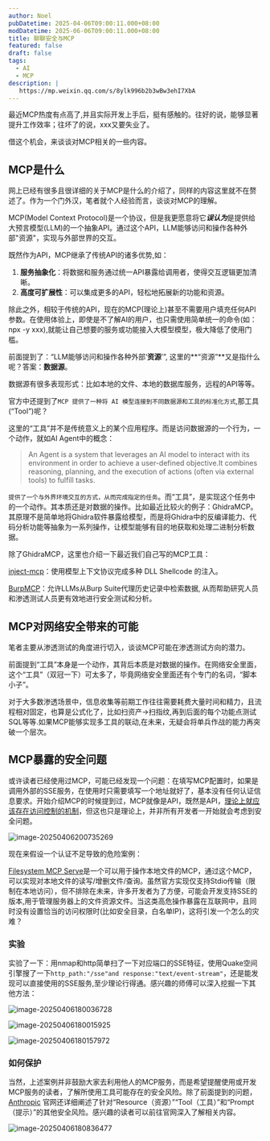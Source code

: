 ```yaml
---
author: Noel
pubDatetime: 2025-04-06T09:00:11.000+08:00
modDatetime: 2025-06-06T09:00:11.000+08:00
title: 聊聊安全与MCP
featured: false
draft: false
tags:
  - AI
  - MCP
description: |
   https://mp.weixin.qq.com/s/8ylk996b2b3wBw3ehI7XbA
---
```




最近MCP热度有点高了,并且实际开发上手后，挺有感触的。往好的说，能够显著提升工作效率；往坏了的说，xxx又要失业了。

借这个机会，来谈谈对MCP相关的一些内容。



## MCP是什么

网上已经有很多且很详细的关于MCP是什么的介绍了，同样的内容这里就不在赘述了。作为一个门外汉，笔者就个人经验而言，谈谈对MCP的理解。

MCP(Model Context Protocol)是一个协议，但是我更愿意将它***误认为***是提供给大预言模型(LLM)的一个抽象API。通过这个API，LLM能够访问和操作各种外部"资源"，实现与外部世界的交互。

既然作为API，MCP继承了传统API的诸多优势,如：

1. **服务抽象化**：将数据和服务通过统一API暴露给调用者，使得交互逻辑更加清晰。
2. **高度可扩展性**：可以集成更多的API，轻松地拓展新的功能和资源。

除此之外，相较于传统的API，现在的MCP(理论上)甚至不需要用户填充任何API参数。在使用体验上，即使是不了解AI的用户，也只需使用简单统一的命令(如：npx -y xxx),就能让自己想要的服务或功能接入大模型模型，极大降低了使用门槛。

前面提到了：“LLM能够访问和操作各种外部‘**资源**’”, 这里的**“资源”**又是指什么呢？答案：**数据源**。

数据源有很多表现形式：比如本地的文件、本地的数据库服务，远程的API等等。

官方中还提到了`MCP 提供了一种将 AI 模型连接到不同数据源和工具的标准化方式`,那工具(“Tool”)呢？

这里的“工具”并不是传统意义上的某个应用程序。而是访问数据源的一个行为，一个动作，就如AI Agent中的概念：

> An Agent is a system that leverages an AI model to interact with its environment in order to achieve a user-defined objective.It combines reasoning, planning, and the execution of actions (often via external tools) to fulfill tasks.

`提供了一个与外界环境交互的方式，从而完成指定的任务`。而“工具”，是实现这个任务中的一个动作。其本质还是对数据的操作。比如最近比较火的例子：GhidraMCP。其原理不是简单地将Ghidra软件暴露给模型，而是将Ghidra中的反编译能力、代码分析功能等抽象为一系列操作，让模型能够有目的地获取和处理二进制分析数据。

除了GhidraMCP，这里也介绍一下最近我们自己写的MCP工具：

[inject-mcp](https://github.com/Joe1sn/inject-mcp)：使用模型上下文协议完成多种 DLL Shellcode 的注入。

[BurpMCP](https://github.com/N0el4kLs/BurpMCP)：允许LLMs从Burp Suite代理历史记录中检索数据, 从而帮助研究人员和渗透测试人员更有效地进行安全测试和分析。



## MCP对网络安全带来的可能

笔者主要从渗透测试的角度进行切入，谈谈MCP可能在渗透测试方向的潜力。

前面提到“工具”本身是一个动作，其背后本质是对数据的操作。在网络安全里面，这个“工具”（双冠一下）可太多了，毕竟网络安全里面还有个专门的名词，“脚本小子”。

对于大多数渗透场景中，信息收集等前期工作往往需要耗费大量时间和精力，且流程相对固定，也算是公式化了，比如扫资产->扫指纹,再到后面的每个功能点测试SQL等等.如果MCP能够实现多工具的联动,在未来，无疑会将单兵作战的能力再突破一个层次。



## MCP暴露的安全问题

或许读者已经使用过MCP，可能已经发现一个问题：在填写MCP配置时，如果是调用外部的SSE服务，在使用时只需要填写一个地址就好了，基本没有任何认证信息要求。开始介绍MCP的时候提到过，MCP就像是API，既然是API，<u>理论上就应该存在访问控制的机制</u>，但这也只是理论上，并非所有开发者一开始就会考虑到安全问题。

![image-20250406200735269](https://particles.oss-cn-beijing.aliyuncs.com/blog_img/20250406233055237-7e640.png)



现在来假设一个认证不足导致的危险案例：

[Filesystem MCP Serve](https://github.com/modelcontextprotocol/servers/tree/main/src/filesystem)是一个可以用于操作本地文件的MCP，通过这个MCP，可以实现对本地文件的读写/增删文件/查询。虽然官方实现仅支持Stdio传输（限制在本地访问），但不排除在未来，许多开发者为了方便，可能会开发支持SSE的版本,用于管理服务器上的文件资源文件。当这类高危操作暴露在互联网中，且同时没有设置恰当的访问权限时(比如安全目录，白名单IP)，这将引发一个怎么的灾难？



### 实验

实验了一下：用nmap和http简单扫了一下对应端口的SSE特征，使用Quake空间引擎搜了一下`http_path:"/sse"and response:"text/event-stream"`，还是能发现可以直接使用的SSE服务,至少理论行得通。感兴趣的师傅可以深入挖掘一下其他方法：

![image-20250406180036728](https://particles.oss-cn-beijing.aliyuncs.com/blog_img/20250406233055238-b93fb.png)

![image-20250406180015925](https://particles.oss-cn-beijing.aliyuncs.com/blog_img/20250406233055238-1eb92.png)

![image-20250406180157972](https://particles.oss-cn-beijing.aliyuncs.com/blog_img/20250406233055238-b81bb.png)

### 如何保护

当然，上述案例并非鼓励大家去利用他人的MCP服务，而是希望提醒使用或开发MCP服务的读者，了解所使用工具可能存在的安全风险。除了前面提到的问题，[Anthropic](https://modelcontextprotocol.io/docs/concepts/architecture#security-considerations) 官网还详细阐述了针对“Resource（资源）”“Tool（工具）”和“Prompt（提示）”的其他安全风险。感兴趣的读者可以前往官网深入了解相关内容。

![image-20250406180836477](https://particles.oss-cn-beijing.aliyuncs.com/blog_img/20250406233055238-d882f.png)




